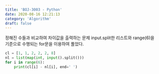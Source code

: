 ```yaml
---
title: 'BOJ-3003 - Python'
date: 2020-08-16 12:21:13
category: 'Algorithm'
draft: false
---
```

정해진 수들과 비교하여 차이값을 출력하는 문제 input.split한 리스트와 range(6)을 기준으로 수행되는 for문을 이용하여 풀었다.
```python
cl = [1, 1, 2, 2, 2, 8]
nl = list(map(int, input().split()))
for i in range(6):
    print(cl[i] - nl[i], end=' ')

```